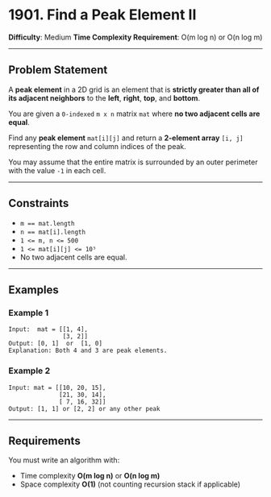 # 1901. Find a Peak Element II

**Difficulty**: Medium
**Time Complexity Requirement**: O(m log n) or O(n log m)

---

## Problem Statement

A **peak element** in a 2D grid is an element that is **strictly greater than all of its adjacent neighbors** to the **left**, **right**, **top**, and **bottom**.

You are given a `0-indexed` `m x n` matrix `mat` where **no two adjacent cells are equal**.

Find any **peak element** `mat[i][j]` and return a **2-element array** `[i, j]` representing the row and column indices of the peak.

You may assume that the entire matrix is surrounded by an outer perimeter with the value `-1` in each cell.

---

## Constraints

* `m == mat.length`
* `n == mat[i].length`
* `1 <= m, n <= 500`
* `1 <= mat[i][j] <= 10⁵`
* No two adjacent cells are equal.

---

## Examples

### Example 1

```
Input:  mat = [[1, 4],
               [3, 2]]
Output: [0, 1]  or  [1, 0]
Explanation: Both 4 and 3 are peak elements.
```

### Example 2

```
Input: mat = [[10, 20, 15],
              [21, 30, 14],
              [ 7, 16, 32]]
Output: [1, 1] or [2, 2] or any other peak
```

---

## Requirements

You must write an algorithm with:

* Time complexity **O(m log n)** or **O(n log m)**
* Space complexity **O(1)** (not counting recursion stack if applicable)

